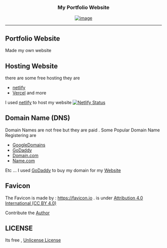 <h3 align="center">
My Portfolio Website
</h3>

<div align="center"><a href="#" align="center">

   ![image](https://cdn.discordapp.com/attachments/960449180382400532/960449460301881374/Main_center_page_.png)

</a></div>

---


## Portfolio Website 

 Made my own website 

## Hosting Website 

 there are some free hosting they are 
  
- [netlify] 
- [Vercel]
  and more  


I used [netlify] to host my website [![Netlify Status](https://api.netlify.com/api/v1/badges/0927c174-542d-4697-83aa-94ec4d4509b6/deploy-status)](https://app.netlify.com/sites/myportfoliowebsite5252/deploys)


## Domain Name (DNS)

Domain Names are not free but they are paid . Some Popular Domain Name Registering are 

 - [GoogleDomains]
 - [GoDaddy]
 - [Domain.com]
 - [Name.com]

Etc ... I used [GoDaddy] to buy my domain for my [Website]


## Favicon 

The Favicon is made by : https://favicon.io . is under [Attribution 4.0 International (CC BY 4.0)](https://creativecommons.org/licenses/by/4.0/#)

Contribute the [Author](https://twitter.com/johnsorrentino) 

## LICENSE

Its free , [Unlicense License](https://github.com/MightyPlays/PortfolioWebsite/blob/main/LICENSE)


[netlify]:(https://app.netlify.com/)
[Vercel]:(https://vercel.com/)
[Domain.com]:(https://www.domain.com/)
[Name.com]:(https://www.name.com/)
[GoogleDomains]:(https://domains.google/)
[GoDaddy]:(https://www.godaddy.com/en-in)
[Website]:(https://nivins.in/)


